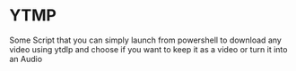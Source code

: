 # YTMP
Some Script that you can simply launch from powershell to download any video using ytdlp and choose if you want to keep it as a video or turn it into an Audio
